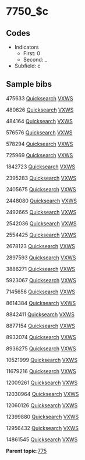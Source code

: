# 7750\_$c

## Codes

-   Indicators
    -   First: 0
    -   Second: \_
-   Subfield: c

## Sample bibs

475633 [Quicksearch](https://search.library.yale.edu/catalog/475633) [VXWS](http://prodorbis.library.yale.edu:7014/vxws/GetHoldingsService?bibId=475633)

480626 [Quicksearch](https://search.library.yale.edu/catalog/480626) [VXWS](http://prodorbis.library.yale.edu:7014/vxws/GetHoldingsService?bibId=480626)

484164 [Quicksearch](https://search.library.yale.edu/catalog/484164) [VXWS](http://prodorbis.library.yale.edu:7014/vxws/GetHoldingsService?bibId=484164)

576576 [Quicksearch](https://search.library.yale.edu/catalog/576576) [VXWS](http://prodorbis.library.yale.edu:7014/vxws/GetHoldingsService?bibId=576576)

578294 [Quicksearch](https://search.library.yale.edu/catalog/578294) [VXWS](http://prodorbis.library.yale.edu:7014/vxws/GetHoldingsService?bibId=578294)

725969 [Quicksearch](https://search.library.yale.edu/catalog/725969) [VXWS](http://prodorbis.library.yale.edu:7014/vxws/GetHoldingsService?bibId=725969)

1842723 [Quicksearch](https://search.library.yale.edu/catalog/1842723) [VXWS](http://prodorbis.library.yale.edu:7014/vxws/GetHoldingsService?bibId=1842723)

2395283 [Quicksearch](https://search.library.yale.edu/catalog/2395283) [VXWS](http://prodorbis.library.yale.edu:7014/vxws/GetHoldingsService?bibId=2395283)

2405675 [Quicksearch](https://search.library.yale.edu/catalog/2405675) [VXWS](http://prodorbis.library.yale.edu:7014/vxws/GetHoldingsService?bibId=2405675)

2448080 [Quicksearch](https://search.library.yale.edu/catalog/2448080) [VXWS](http://prodorbis.library.yale.edu:7014/vxws/GetHoldingsService?bibId=2448080)

2492665 [Quicksearch](https://search.library.yale.edu/catalog/2492665) [VXWS](http://prodorbis.library.yale.edu:7014/vxws/GetHoldingsService?bibId=2492665)

2542036 [Quicksearch](https://search.library.yale.edu/catalog/2542036) [VXWS](http://prodorbis.library.yale.edu:7014/vxws/GetHoldingsService?bibId=2542036)

2554425 [Quicksearch](https://search.library.yale.edu/catalog/2554425) [VXWS](http://prodorbis.library.yale.edu:7014/vxws/GetHoldingsService?bibId=2554425)

2678123 [Quicksearch](https://search.library.yale.edu/catalog/2678123) [VXWS](http://prodorbis.library.yale.edu:7014/vxws/GetHoldingsService?bibId=2678123)

2897593 [Quicksearch](https://search.library.yale.edu/catalog/2897593) [VXWS](http://prodorbis.library.yale.edu:7014/vxws/GetHoldingsService?bibId=2897593)

3886271 [Quicksearch](https://search.library.yale.edu/catalog/3886271) [VXWS](http://prodorbis.library.yale.edu:7014/vxws/GetHoldingsService?bibId=3886271)

5923067 [Quicksearch](https://search.library.yale.edu/catalog/5923067) [VXWS](http://prodorbis.library.yale.edu:7014/vxws/GetHoldingsService?bibId=5923067)

7145656 [Quicksearch](https://search.library.yale.edu/catalog/7145656) [VXWS](http://prodorbis.library.yale.edu:7014/vxws/GetHoldingsService?bibId=7145656)

8614384 [Quicksearch](https://search.library.yale.edu/catalog/8614384) [VXWS](http://prodorbis.library.yale.edu:7014/vxws/GetHoldingsService?bibId=8614384)

8842411 [Quicksearch](https://search.library.yale.edu/catalog/8842411) [VXWS](http://prodorbis.library.yale.edu:7014/vxws/GetHoldingsService?bibId=8842411)

8877154 [Quicksearch](https://search.library.yale.edu/catalog/8877154) [VXWS](http://prodorbis.library.yale.edu:7014/vxws/GetHoldingsService?bibId=8877154)

8932074 [Quicksearch](https://search.library.yale.edu/catalog/8932074) [VXWS](http://prodorbis.library.yale.edu:7014/vxws/GetHoldingsService?bibId=8932074)

8936275 [Quicksearch](https://search.library.yale.edu/catalog/8936275) [VXWS](http://prodorbis.library.yale.edu:7014/vxws/GetHoldingsService?bibId=8936275)

10521999 [Quicksearch](https://search.library.yale.edu/catalog/10521999) [VXWS](http://prodorbis.library.yale.edu:7014/vxws/GetHoldingsService?bibId=10521999)

11679216 [Quicksearch](https://search.library.yale.edu/catalog/11679216) [VXWS](http://prodorbis.library.yale.edu:7014/vxws/GetHoldingsService?bibId=11679216)

12009261 [Quicksearch](https://search.library.yale.edu/catalog/12009261) [VXWS](http://prodorbis.library.yale.edu:7014/vxws/GetHoldingsService?bibId=12009261)

12030964 [Quicksearch](https://search.library.yale.edu/catalog/12030964) [VXWS](http://prodorbis.library.yale.edu:7014/vxws/GetHoldingsService?bibId=12030964)

12060126 [Quicksearch](https://search.library.yale.edu/catalog/12060126) [VXWS](http://prodorbis.library.yale.edu:7014/vxws/GetHoldingsService?bibId=12060126)

12399880 [Quicksearch](https://search.library.yale.edu/catalog/12399880) [VXWS](http://prodorbis.library.yale.edu:7014/vxws/GetHoldingsService?bibId=12399880)

12956432 [Quicksearch](https://search.library.yale.edu/catalog/12956432) [VXWS](http://prodorbis.library.yale.edu:7014/vxws/GetHoldingsService?bibId=12956432)

14861545 [Quicksearch](https://search.library.yale.edu/catalog/14861545) [VXWS](http://prodorbis.library.yale.edu:7014/vxws/GetHoldingsService?bibId=14861545)

**Parent topic:**[775](../../tags/775/775.md)

